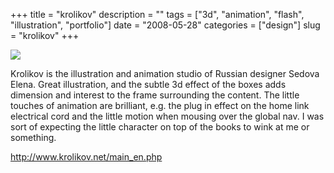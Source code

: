 +++
title = "krolikov"
description = ""
tags = ["3d", "animation", "flash", "illustration", "portfolio"]
date = "2008-05-28"
categories = ["design"]
slug = "krolikov"
+++


 

  <div id="screens-thumbs" class="clearfix">
    <div class="txt-center" id="design-submission"><a href="http://www.krolikov.net/main_en.php"><img id='bluga-thumbnail-1277' class='bluga-thumbnail large' src='/media/bluga/
wt483d47f13d1a2_0.jpg'/></a></div>  
  </div>   
<p>Krolikov is the illustration and animation studio of Russian designer Sedova Elena. Great illustration, and the subtle 3d effect of the boxes adds dimension and interest to the frame surrounding the content. The little touches of animation are brilliant, e.g. the plug in effect on the home link electrical cord and the little motion when mousing over the global nav. I was sort of expecting the little character on top of the books to wink at me or something.</p>
<p><a href="http://www.krolikov.net/main_en.php">http://www.krolikov.net/main_en.php</a></p>




